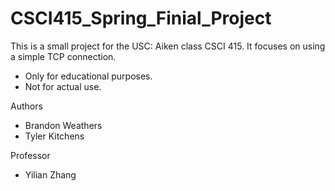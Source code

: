 # CSCI415_Spring_Finial_Project
This is a small project for the USC: Aiken class CSCI 415.
It focuses on using a simple TCP connection.
- Only for educational purposes.
- Not for actual use.

Authors
- Brandon Weathers
- Tyler Kitchens

Professor
- Yilian Zhang
